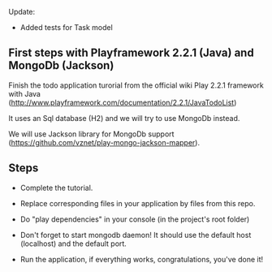 Update:
- Added tests for Task model

First steps with Playframework 2.2.1 (Java) and MongoDb (Jackson)
--------------------------------------------------

Finish the todo application turorial from the official wiki Play 2.2.1 framework with Java (http://www.playframework.com/documentation/2.2.1/JavaTodoList)

It uses an Sql database (H2) and we will try to use MongoDb instead.

We will use Jackson library for MongoDb support (https://github.com/vznet/play-mongo-jackson-mapper).

Steps
-----

* Complete the tutorial.

* Replace corresponding files in your application by files from this repo.

* Do "play dependencies" in your console (in the project's root folder)

* Don't forget to start mongodb daemon! It should use the default host (localhost) and the default port.

* Run the application, if everything works, congratulations, you've done it!
